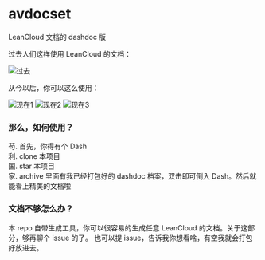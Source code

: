 # avdocset
LeanCloud 文档的 dashdoc 版

过去人们这样使用 LeanCloud 的文档：

![过去](http://ac-HSNl7zbI.clouddn.com/1WoqAVYkXU63cvOLBB5xzlKbdB2sQ3DUmXJfQDiE.jpg)

从今以后，你可以这么使用：

![现在1](http://ac-HSNl7zbI.clouddn.com/OXTwgJnTzWSdbnrU4RIqxhRCsdOFinJAT8gkB2av.jpg)
![现在2](http://ac-HSNl7zbI.clouddn.com/cshLoTQRWnKROpK80yRaGloXnKk8Haj9iqNEMvlM.jpg)
![现在3](http://ac-HSNl7zbI.clouddn.com/EXTJimJ8rJk0YLiRE8JipwB5TowK8hFQLLl2Duq8.jpg)


### 那么，如何使用？

苟. 首先，你得有个 Dash  
利. clone 本项目  
国. star 本项目  
家. archive 里面有我已经打包好的 dashdoc 档案，双击即可倒入 Dash。然后就能看上精美的文档啦  

### 文档不够怎么办？

本 repo 自带生成工具，你可以很容易的生成任意 LeanCloud 的文档。关于这部分，够再聊个 issue 的了。
也可以提 issue，告诉我你想看啥，有空我就会打包好放进去。




